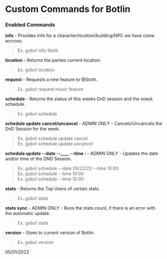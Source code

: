 # Custom Commands for Botlin
### Enabled Commands

**info** - Provides Info for a character/location/building/NPC we have come accross.
> Ex. gobo! info Stoth

**location** - Returns the parties current location.
> Ex. gobo! location

**request** - Requests a new feature to @Stoth.
> Ex. gobo! request music feature

**schedule** - Returns the status of this weeks DnD session and the snack schedule.
> Ex. gobo! schedule

**schedule update cancel/uncancel** - ADMIN ONLY - Cancels/Uncancels the DnD Session for the week.
> Ex. gobo! schedule update cancel<br>
Ex. gobo! schedule update uncancel

**schedule update --date __-__-____ --time __:__** - ADMIN ONLY - Updates the date and/or time of the DND Session.
> Ex. gobo! schedule --date 05/22/22 --time 10:00<br>
Ex. gobo! schedule --time 10:00<br>
Ex. gobo! schedule --time 10:00

**stats** - Returns the Top Users of certain stats.
> Ex. gobo! stats

**stats sync** - ADMIN ONLY - Runs the stats count, if there is an error with the automatic update.
> Ex. gobo! stats

**version** - Gives to current version of Botlin.
> Ex. gobo! version

05/01/2022